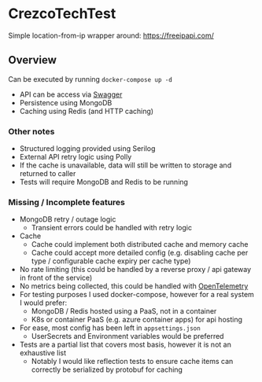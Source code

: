 # CrezcoTechTest

Simple location-from-ip wrapper around: https://freeipapi.com/

## Overview

Can be executed by running `docker-compose up -d`

- API can be access via [Swagger](https://localhost:5001/swagger/index.html)
- Persistence using MongoDB
- Caching using Redis (and HTTP caching)

### Other notes

- Structured logging provided using Serilog
- External API retry logic using Polly
- If the cache is unavailable, data will still be written to storage and returned to caller
- Tests will require MongoDB and Redis to be running

### Missing / Incomplete features

- MongoDB retry / outage logic
  - Transient errors could be handled with retry logic
- Cache
  - Cache could implement both distributed cache and memory cache
  - Cache could accept more detailed config (e.g. disabling cache per type / configurable cache expiry per cache type)
- No rate limiting (this could be handled by a reverse proxy / api gateway in front of the service)
- No metrics being collected, this could be handled with [OpenTelemetry](https://opentelemetry.io/docs/)
- For testing purposes I used docker-compose, however for a real system I would prefer:
  - MongoDB / Redis hosted using a PaaS, not in a container
  - K8s or container PaaS (e.g. azure container apps) for api hosting
- For ease, most config has been left in `appsettings.json`
  - UserSecrets and Environment variables would be preferred
- Tests are a partial list that covers most basis, however it is not an exhaustive list
  - Notably I would like reflection tests to ensure cache items can correctly be serialized by protobuf for caching